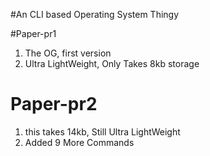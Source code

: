 #An CLI based Operating System Thingy


#Paper-pr1
1) The OG, first version
2) Ultra LightWeight, Only Takes 8kb storage

# Paper-pr2
1) this takes 14kb, Still Ultra LightWeight
2) Added 9 More Commands

